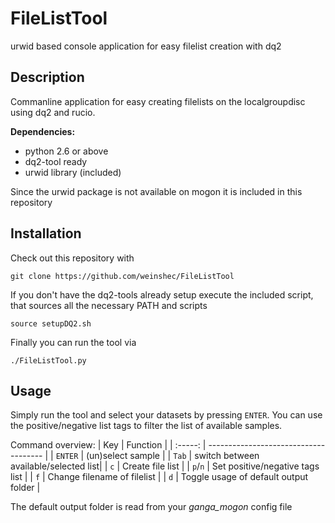 FileListTool
============

urwid based console application for easy filelist creation with dq2


## Description

Commanline application for easy creating filelists on the localgroupdisc using dq2 and rucio.

**Dependencies:**
+ python 2.6 or above
+ dq2-tool ready
+ urwid library (included)

Since the urwid package is not available on mogon it is included in this repository


## Installation
Check out this repository with

    git clone https://github.com/weinshec/FileListTool

If you don't have the dq2-tools already setup execute the included script, that sources all the necessary PATH and scripts

    source setupDQ2.sh

Finally you can run the tool via

    ./FileListTool.py


## Usage
Simply run the tool and select your datasets by pressing `ENTER`. You can use the positive/negative list tags to filter the list of available samples.

Command overview:
| Key     | Function                              |
| :-----: | ------------------------------------- |
| `ENTER` | (un)select sample                     |
| `Tab`   | switch between available/selected list|
| `c`     | Create file list                      |
| `p`/`n` | Set positive/negative tags list       |
| `f`     | Change filename of filelist           |
| `d`     | Toggle usage of default output folder |

The default output folder is read from your *ganga_mogon* config file
